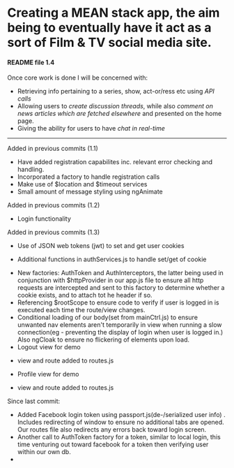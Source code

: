 # Creating a MEAN stack app, the aim being to eventually have it act as a sort of Film & TV social media site.

#### README file 1.4

Once core work is done I will be concerned with:
- Retrieving info pertaining to a series, show, act-or/ress etc using _API calls_
- Allowing users to _create discussion threads_, while also _comment on news articles which are fetched elsewhere_ and presented on the home page.
- Giving the ability for users to have _chat in real-time_

---

Added in previous commits (1.1)

- Have added registration capabilites inc. relevant error checking and handling.
- Incorporated a factory to handle registration calls
- Make use of $location and $timeout services
- Small amount of message styling using ngAnimate

Added in previous commits (1.2)

- Login functionality

Added in previous commits (1.3)

- Use of JSON web tokens (jwt) to set and get user cookies
* Additional functions in authServices.js to handle set/get of cookie
- New factories: AuthToken and AuthInterceptors, the latter being used in conjunction with $httpProvider in our app.js file to ensure all http requests are intercepted and sent to this factory to determine whether a cookie exists, and to attach tot he header if so.
- Referencing $rootScope to ensure code to verify if user is logged in is executed each time the route/view changes.
- Conditional loading of our body(set from mainCtrl.js) to ensure unwanted nav elements aren't temporarily in view when running a slow connection(eg - preventing the display of login when user is logged in.) Also ngCloak to ensure no flickering of elements upon load.
- Logout view for demo
* view and route added to routes.js
- Profile view for demo
* view and route added to routes.js

Since last commit:

- Added Facebook login token using passport.js(de-/serialized user info) . Includes redirecting of window to ensure  no additional tabs are opened. Our routes file also redirects any errors back toward login screen.
- Another call to AuthToken factory for a token, similar to local login, this time venturing out toward facebook for a token then verifying user within our own db.
- 

